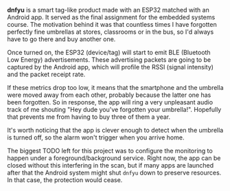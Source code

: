 **dnfyu** is a smart tag-like product made with an ESP32 matched with an Android app. It served as the final assignment
for the embedded systems course. The motivation behind it was that countless times I have forgotten perfectly fine
umbrellas at stores, classrooms or in the bus, so I'd always have to go there and buy another one.

Once turned on, the ESP32 (device/tag) will start to emit BLE (Bluetooth Low Energy) advertisements. These advertising
packets are going to be captured by the Android app, which will profile the RSSI (signal intensity) and the packet
receipt rate.

If these metrics drop too low, it means that the smartphone and the umbrella were moved away from each other, probably
because the latter one has been forgotten. So in response, the app will ring a very unpleasant audio track of me
shouting "Hey dude you've forgotten your umbrella!". Hopefully that prevents me from having to buy three of them a year.

It's worth noticing that the app is clever enough to detect when the umbrella is turned off, so the alarm won't trigger
when you arrive home.

The biggest TODO left for this project was to configure the monitoring to happen under a foreground/background service.
Right now, the app can be closed without this interfering in the scan, but if many apps are launched after that the
Android system might shut `dnfyu` down to preserve resources. In that case, the protection would cease.
